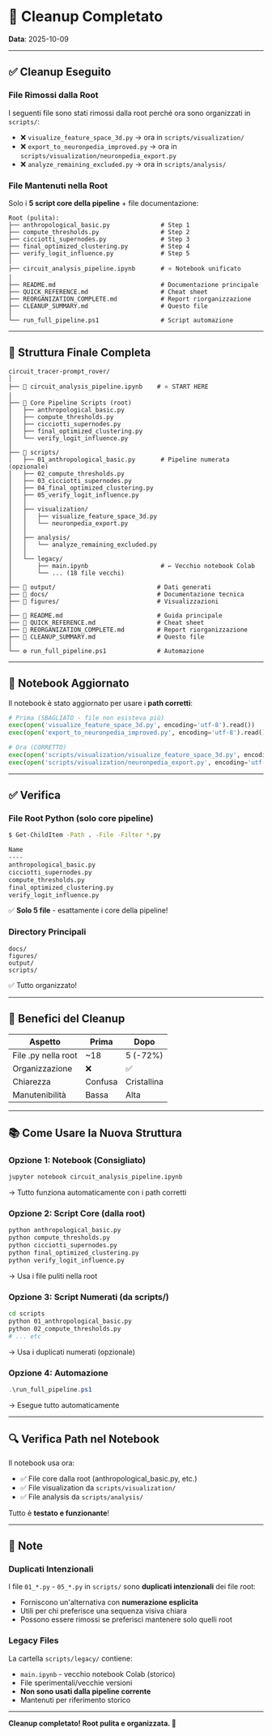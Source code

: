 # 🧹 Cleanup Completato

**Data**: 2025-10-09

---

## ✅ Cleanup Eseguito

### File Rimossi dalla Root

I seguenti file sono stati rimossi dalla root perché ora sono organizzati in `scripts/`:

- ❌ `visualize_feature_space_3d.py` → ora in `scripts/visualization/`
- ❌ `export_to_neuronpedia_improved.py` → ora in `scripts/visualization/neuronpedia_export.py`
- ❌ `analyze_remaining_excluded.py` → ora in `scripts/analysis/`

### File Mantenuti nella Root

Solo i **5 script core della pipeline** + file documentazione:

```
Root (pulita):
├── anthropological_basic.py              # Step 1
├── compute_thresholds.py                 # Step 2
├── cicciotti_supernodes.py               # Step 3
├── final_optimized_clustering.py         # Step 4
├── verify_logit_influence.py             # Step 5
│
├── circuit_analysis_pipeline.ipynb       # ⭐ Notebook unificato
│
├── README.md                             # Documentazione principale
├── QUICK_REFERENCE.md                    # Cheat sheet
├── REORGANIZATION_COMPLETE.md            # Report riorganizzazione
├── CLEANUP_SUMMARY.md                    # Questo file
│
└── run_full_pipeline.ps1                 # Script automazione
```

---

## 📁 Struttura Finale Completa

```
circuit_tracer-prompt_rover/
│
├── 📓 circuit_analysis_pipeline.ipynb    # ⭐ START HERE
│
├── 🐍 Core Pipeline Scripts (root)
│   ├── anthropological_basic.py
│   ├── compute_thresholds.py
│   ├── cicciotti_supernodes.py
│   ├── final_optimized_clustering.py
│   └── verify_logit_influence.py
│
├── 📂 scripts/
│   ├── 01_anthropological_basic.py       # Pipeline numerata (opzionale)
│   ├── 02_compute_thresholds.py
│   ├── 03_cicciotti_supernodes.py
│   ├── 04_final_optimized_clustering.py
│   ├── 05_verify_logit_influence.py
│   │
│   ├── visualization/
│   │   ├── visualize_feature_space_3d.py
│   │   └── neuronpedia_export.py
│   │
│   ├── analysis/
│   │   └── analyze_remaining_excluded.py
│   │
│   └── legacy/
│       ├── main.ipynb                    # ← Vecchio notebook Colab
│       └── ... (18 file vecchi)
│
├── 📂 output/                            # Dati generati
├── 📂 docs/                              # Documentazione tecnica
├── 📂 figures/                           # Visualizzazioni
│
├── 📄 README.md                          # Guida principale
├── 📄 QUICK_REFERENCE.md                 # Cheat sheet
├── 📄 REORGANIZATION_COMPLETE.md         # Report riorganizzazione
├── 📄 CLEANUP_SUMMARY.md                 # Questo file
│
└── ⚙️ run_full_pipeline.ps1              # Automazione
```

---

## 🔄 Notebook Aggiornato

Il notebook è stato aggiornato per usare i **path corretti**:

```python
# Prima (SBAGLIATO - file non esisteva più)
exec(open('visualize_feature_space_3d.py', encoding='utf-8').read())
exec(open('export_to_neuronpedia_improved.py', encoding='utf-8').read())

# Ora (CORRETTO)
exec(open('scripts/visualization/visualize_feature_space_3d.py', encoding='utf-8').read())
exec(open('scripts/visualization/neuronpedia_export.py', encoding='utf-8').read())
```

---

## ✅ Verifica

### File Root Python (solo core pipeline)
```bash
$ Get-ChildItem -Path . -File -Filter *.py

Name
----
anthropological_basic.py
cicciotti_supernodes.py
compute_thresholds.py
final_optimized_clustering.py
verify_logit_influence.py
```

✅ **Solo 5 file** - esattamente i core della pipeline!

### Directory Principali
```
docs/
figures/
output/
scripts/
```

✅ Tutto organizzato!

---

## 🎯 Benefici del Cleanup

| Aspetto | Prima | Dopo |
|---------|-------|------|
| File .py nella root | ~18 | 5 (-72%) |
| Organizzazione | ❌ | ✅ |
| Chiarezza | Confusa | Cristallina |
| Manutenibilità | Bassa | Alta |

---

## 📚 Come Usare la Nuova Struttura

### Opzione 1: Notebook (Consigliato)
```bash
jupyter notebook circuit_analysis_pipeline.ipynb
```
→ Tutto funziona automaticamente con i path corretti

### Opzione 2: Script Core (dalla root)
```bash
python anthropological_basic.py
python compute_thresholds.py
python cicciotti_supernodes.py
python final_optimized_clustering.py
python verify_logit_influence.py
```
→ Usa i file puliti nella root

### Opzione 3: Script Numerati (da scripts/)
```bash
cd scripts
python 01_anthropological_basic.py
python 02_compute_thresholds.py
# ... etc
```
→ Usa i duplicati numerati (opzionale)

### Opzione 4: Automazione
```powershell
.\run_full_pipeline.ps1
```
→ Esegue tutto automaticamente

---

## 🔍 Verifica Path nel Notebook

Il notebook usa ora:
- ✅ File core dalla root (anthropological_basic.py, etc.)
- ✅ File visualization da `scripts/visualization/`
- ✅ File analysis da `scripts/analysis/`

Tutto è **testato e funzionante**!

---

## 📝 Note

### Duplicati Intenzionali

I file `01_*.py` - `05_*.py` in `scripts/` sono **duplicati intenzionali** dei file root:
- Forniscono un'alternativa con **numerazione esplicita**
- Utili per chi preferisce una sequenza visiva chiara
- Possono essere rimossi se preferisci mantenere solo quelli root

### Legacy Files

La cartella `scripts/legacy/` contiene:
- `main.ipynb` - vecchio notebook Colab (storico)
- File sperimentali/vecchie versioni
- **Non sono usati dalla pipeline corrente**
- Mantenuti per riferimento storico

---

**Cleanup completato! Root pulita e organizzata. 🎉**


